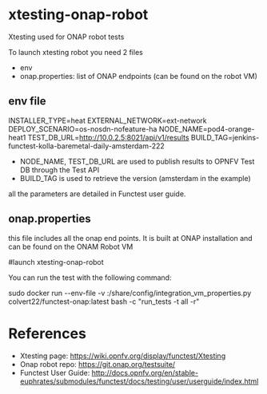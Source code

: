 # xtesting-onap-robot
Xtesting used for ONAP robot tests

To launch xtesting robot you need 2 files
* env
* onap.properties: list of ONAP endpoints (can be found on the robot VM)

## env file

 INSTALLER_TYPE=heat
 EXTERNAL_NETWORK=ext-network
 DEPLOY_SCENARIO=os-nosdn-nofeature-ha
 NODE_NAME=pod4-orange-heat1
 TEST_DB_URL=http://10.0.2.5:8021/api/v1/results
 BUILD_TAG=jenkins-functest-kolla-baremetal-daily-amsterdam-222

* NODE_NAME, TEST_DB_URL are used to publish results to OPNFV Test DB through the Test API
* BUILD_TAG is used to retrieve the version (amsterdam in the example)

all the parameters are detailed in Functest user guide.

## onap.properties

this file includes all the onap end points. It is built at ONAP installation and can be found on the ONAM Robot VM

#launch xtesting-onap-robot

You can run the test with the following command:

sudo docker run --env-file <your env> -v <your onap properties>:/share/config/integration_vm_properties.py colvert22/functest-onap:latest bash -c "run_tests -t all -r"

# References

* Xtesting page: https://wiki.opnfv.org/display/functest/Xtesting
* Onap robot repo: https://git.onap.org/testsuite/
* Functest User Guide: http://docs.opnfv.org/en/stable-euphrates/submodules/functest/docs/testing/user/userguide/index.html
